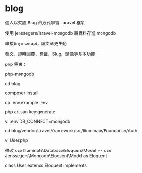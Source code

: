 # blog

個人以架設 Blog 的方式學習 Laravel 框架

使用 jenssegers/laravel-mongodb 將資料存進 mongodb

串接tinymce api，讓文章更生動

發文、即時回覆、標籤、Slug、頭像等基本功能

php 需求：

php-mongodb

cd blog

composer install

cp .env.example .env

php artisan key:generate

vi .env DB_CONNECT=mongodb


cd blog/vendor/laravel/framework/src/Illuminate/Foundation/Auth

vi User.php

修改 use Illuminate\Database\Eloquent\Model >> use Jenssegers\Mongodb\Eloquent\Model as Eloquent

class User extends Eloquent implements 
